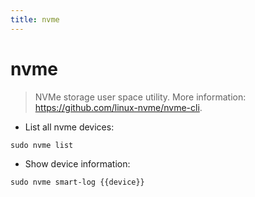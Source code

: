 ```yaml
---
title: nvme
---
```

# nvme

> NVMe storage user space utility.
> More information: <https://github.com/linux-nvme/nvme-cli>.

- List all nvme devices:

`sudo nvme list`

- Show device information:

`sudo nvme smart-log {{device}}`
